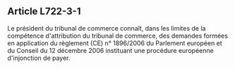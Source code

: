 Article L722-3-1
----
Le président du tribunal de commerce connaît, dans les limites de la compétence
d'attribution du tribunal de commerce, des demandes formées en application du
règlement (CE) n° 1896/2006 du Parlement européen et du Conseil du 12 décembre
2006 instituant une procédure européenne d'injonction de payer.
